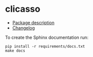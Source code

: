 # clicasso

- [Package description](docs/source/description.rst)
- [Changelog](CHANGELOG.md)

To create the Sphinx documentation run:

    pip install -r requirements/docs.txt
    make docs
